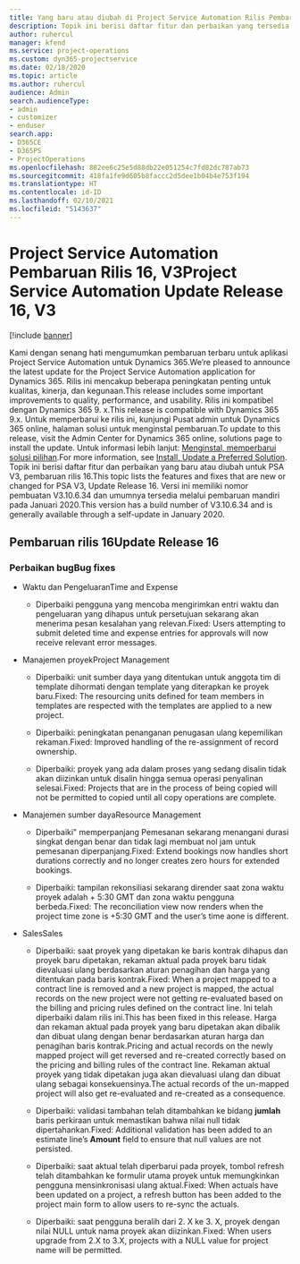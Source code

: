 ```yaml
---
title: Yang baru atau diubah di Project Service Automation Rilis Pembaruan 16, V3
description: Topik ini berisi daftar fitur dan perbaikan yang tersedia di Project Service Automation V3, pembaruan rilis 16, V3.
author: ruhercul
manager: kfend
ms.service: project-operations
ms.custom: dyn365-projectservice
ms.date: 02/18/2020
ms.topic: article
ms.author: ruhercul
audience: Admin
search.audienceType:
- admin
- customizer
- enduser
search.app:
- D365CE
- D365PS
- ProjectOperations
ms.openlocfilehash: 882ee6c25e5d88db22e051254c7fd82dc787ab73
ms.sourcegitcommit: 418fa1fe9d605b8faccc2d5dee1b04b4e753f194
ms.translationtype: HT
ms.contentlocale: id-ID
ms.lasthandoff: 02/10/2021
ms.locfileid: "5143637"
---
```

# <a name="project-service-automation-update-release-16-v3"></a><span data-ttu-id="1c04f-103">Project Service Automation Pembaruan Rilis 16, V3</span><span class="sxs-lookup"><span data-stu-id="1c04f-103">Project Service Automation Update Release 16, V3</span></span>

[!include [banner](../includes/psa-now-project-operations.md)]

<span data-ttu-id="1c04f-104">Kami dengan senang hati mengumumkan pembaruan terbaru untuk aplikasi Project Service Automation untuk Dynamics 365.</span><span class="sxs-lookup"><span data-stu-id="1c04f-104">We’re pleased to announce the latest update for the Project Service Automation application for Dynamics 365.</span></span> <span data-ttu-id="1c04f-105">Rilis ini mencakup beberapa peningkatan penting untuk kualitas, kinerja, dan kegunaan.</span><span class="sxs-lookup"><span data-stu-id="1c04f-105">This release includes some important improvements to quality, performance, and usability.</span></span>  <span data-ttu-id="1c04f-106">Rilis ini kompatibel dengan Dynamics 365 9. x.</span><span class="sxs-lookup"><span data-stu-id="1c04f-106">This release is compatible with Dynamics 365 9.x.</span></span> <span data-ttu-id="1c04f-107">Untuk memperbarui ke rilis ini, kunjungi Pusat admin untuk Dynamics 365 online, halaman solusi untuk menginstal pembaruan.</span><span class="sxs-lookup"><span data-stu-id="1c04f-107">To update to this release, visit the Admin Center for Dynamics 365 online, solutions page to install the update.</span></span> <span data-ttu-id="1c04f-108">Untuk informasi lebih lanjut: [Menginstal, memperbarui solusi pilihan](https://docs.microsoft.com/dynamics365/project-service/upgrade-psa-home-page).</span><span class="sxs-lookup"><span data-stu-id="1c04f-108">For more information, see [Install, Update a Preferred Solution](https://docs.microsoft.com/dynamics365/project-service/upgrade-psa-home-page).</span></span>
<span data-ttu-id="1c04f-109">Topik ini berisi daftar fitur dan perbaikan yang baru atau diubah untuk PSA V3, pembaruan rilis 16.</span><span class="sxs-lookup"><span data-stu-id="1c04f-109">This topic lists the features and fixes that are new or changed for PSA V3, Update Release 16.</span></span> <span data-ttu-id="1c04f-110">Versi ini memiliki nomor pembuatan V3.10.6.34 dan umumnya tersedia melalui pembaruan mandiri pada Januari 2020.</span><span class="sxs-lookup"><span data-stu-id="1c04f-110">This version has a build number of V3.10.6.34 and is generally available through a self-update in January 2020.</span></span>


## <a name="update-release-16"></a><span data-ttu-id="1c04f-111">Pembaruan rilis 16</span><span class="sxs-lookup"><span data-stu-id="1c04f-111">Update Release 16</span></span>

### <a name="bug-fixes"></a><span data-ttu-id="1c04f-112">Perbaikan bug</span><span class="sxs-lookup"><span data-stu-id="1c04f-112">Bug fixes</span></span>

-   <span data-ttu-id="1c04f-113">Waktu dan Pengeluaran</span><span class="sxs-lookup"><span data-stu-id="1c04f-113">Time and Expense</span></span>

    -   <span data-ttu-id="1c04f-114">Diperbaiki pengguna yang mencoba mengirimkan entri waktu dan pengeluaran yang dihapus untuk persetujuan sekarang akan menerima pesan kesalahan yang relevan.</span><span class="sxs-lookup"><span data-stu-id="1c04f-114">Fixed: Users attempting to submit deleted time and expense entries for approvals will now receive relevant error messages.</span></span>

-   <span data-ttu-id="1c04f-115">Manajemen proyek</span><span class="sxs-lookup"><span data-stu-id="1c04f-115">Project Management</span></span>

    -   <span data-ttu-id="1c04f-116">Diperbaiki: unit sumber daya yang ditentukan untuk anggota tim di template dihormati dengan template yang diterapkan ke proyek baru.</span><span class="sxs-lookup"><span data-stu-id="1c04f-116">Fixed: The resourcing units defined for team members in templates are respected with the templates are applied to a new project.</span></span>

    -   <span data-ttu-id="1c04f-117">Diperbaiki: peningkatan penanganan penugasan ulang kepemilikan rekaman.</span><span class="sxs-lookup"><span data-stu-id="1c04f-117">Fixed: Improved handling of the re-assignment of record ownership.</span></span>

    -   <span data-ttu-id="1c04f-118">Diperbaiki: proyek yang ada dalam proses yang sedang disalin tidak akan diizinkan untuk disalin hingga semua operasi penyalinan selesai.</span><span class="sxs-lookup"><span data-stu-id="1c04f-118">Fixed: Projects that are in the process of being copied will not be permitted to copied until all copy operations are complete.</span></span>

-   <span data-ttu-id="1c04f-119">Manajemen sumber daya</span><span class="sxs-lookup"><span data-stu-id="1c04f-119">Resource Management</span></span>

    -   <span data-ttu-id="1c04f-120">Diperbaiki" memperpanjang Pemesanan sekarang menangani durasi singkat dengan benar dan tidak lagi membuat nol jam untuk pemesanan diperpanjang.</span><span class="sxs-lookup"><span data-stu-id="1c04f-120">Fixed: Extend bookings now handles short durations correctly and no longer creates zero hours for extended bookings.</span></span>

    -   <span data-ttu-id="1c04f-121">Diperbaiki: tampilan rekonsiliasi sekarang dirender saat zona waktu proyek adalah + 5:30 GMT dan zona waktu pengguna berbeda.</span><span class="sxs-lookup"><span data-stu-id="1c04f-121">Fixed: The reconciliation view now renders when the project time zone is +5:30 GMT and the user’s time aone is different.</span></span>

-   <span data-ttu-id="1c04f-122">Sales</span><span class="sxs-lookup"><span data-stu-id="1c04f-122">Sales</span></span>

    -   <span data-ttu-id="1c04f-123">Diperbaiki: saat proyek yang dipetakan ke baris kontrak dihapus dan proyek baru dipetakan, rekaman aktual pada proyek baru tidak dievaluasi ulang berdasarkan aturan penagihan dan harga yang ditentukan pada baris kontrak.</span><span class="sxs-lookup"><span data-stu-id="1c04f-123">Fixed: When a project mapped to a contract line is removed and a new project is mapped, the actual records on the new project were not getting re-evaluated based on the billing and pricing rules defined on the contract line.</span></span> <span data-ttu-id="1c04f-124">Ini telah diperbaiki dalam rilis ini.</span><span class="sxs-lookup"><span data-stu-id="1c04f-124">This has been fixed in this release.</span></span> <span data-ttu-id="1c04f-125">Harga dan rekaman aktual pada proyek yang baru dipetakan akan dibalik dan dibuat ulang dengan benar berdasarkan aturan harga dan penagihan baris kontrak.</span><span class="sxs-lookup"><span data-stu-id="1c04f-125">Pricing and actual records on the newly mapped project will get reversed and re-created correctly based on the pricing and billing rules of the contract line.</span></span> <span data-ttu-id="1c04f-126">Rekaman aktual proyek yang tidak dipetakan juga akan dievaluasi ulang dan dibuat ulang sebagai konsekuensinya.</span><span class="sxs-lookup"><span data-stu-id="1c04f-126">The actual records of the un-mapped project will also get re-evaluated and re-created as a consequence.</span></span>

    -   <span data-ttu-id="1c04f-127">Diperbaiki: validasi tambahan telah ditambahkan ke bidang **jumlah** baris perkiraan untuk memastikan bahwa nilai null tidak dipertahankan.</span><span class="sxs-lookup"><span data-stu-id="1c04f-127">Fixed: Additional validation has been added to an estimate line’s **Amount** field to ensure that null values are not persisted.</span></span>

    -   <span data-ttu-id="1c04f-128">Diperbaiki: saat aktual telah diperbarui pada proyek, tombol refresh telah ditambahkan ke formulir utama proyek untuk memungkinkan pengguna mensinkronisasi ulang aktual.</span><span class="sxs-lookup"><span data-stu-id="1c04f-128">Fixed: When actuals have been updated on a project, a refresh button has been added to the project main form to allow users to re-sync the actuals.</span></span>

    -   <span data-ttu-id="1c04f-129">Diperbaiki: saat pengguna beralih dari 2. X ke 3. X, proyek dengan nilai NULL untuk nama proyek akan diizinkan.</span><span class="sxs-lookup"><span data-stu-id="1c04f-129">Fixed: When users upgrade from 2.X to 3.X, projects with a NULL value for project name will be permitted.</span></span>

